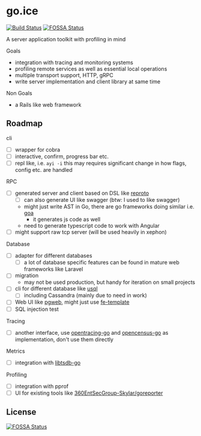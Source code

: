 # go.ice

[![Build Status](https://travis-ci.org/dyweb/go.ice.svg?branch=master)](https://travis-ci.org/dyweb/go.ice)
[![FOSSA Status](https://app.fossa.io/api/projects/git%2Bgithub.com%2Fat15%2Fgo.ice.svg?type=shield)](https://app.fossa.io/projects/git%2Bgithub.com%2Fat15%2Fgo.ice?ref=badge_shield)

A server application toolkit with profiling in mind

Goals

- integration with tracing and monitoring systems
- profiling remote services as well as essential local operations
- multiple transport support, HTTP, gRPC
- write server implementation and client library at same time

Non Goals

- a Rails like web framework

## Roadmap

cli

- [ ] wrapper for cobra
- [ ] interactive, confirm, progress bar etc.
- [ ] repl like, i.e. `ayi -i` this may requires significant change in how flags, config etc. are handled

RPC

- [ ] generated server and client based on DSL like [reproto](https://github.com/reproto/reproto)
  - [ ] can also generate UI like swagger (btw: I used to like swagger)
  - might just write AST in Go, there are go frameworks doing similar i.e. [goa](https://github.com/goadesign/goa)
    - it generates js code as well
  - need to generate typescript code to work with Angular
- [ ] might support raw tcp server (will be used heavily in xephon)

Database

- [ ] adapter for different databases
  - [ ] a lot of database specific features can be found in mature web frameworks like Laravel
- [ ] migration
  - may not be used production, but handy for iteration on small projects
- [ ] cli for different database like [usql](https://github.com/xo/usql)
  - [ ] including Cassandra (mainly due to need in work)
- [ ] Web UI like [pgweb](https://github.com/sosedoff/pgweb), might just use [fe-template](https://github.com/at15/fe-template)
- [ ] SQL injection test

Tracing

- [ ] another interface, use [opentracing-go](https://github.com/opentracing/opentracing-go) and [opencensus-go](https://github.com/census-instrumentation/opencensus-go) as implementation, don't use them directly

Metrics

- [ ] integration with [libtsdb-go](https://github.com/libtsdb/libtsdb-go)

Profiling

- [ ] integration with pprof
- [ ] UI for existing tools like [360EntSecGroup-Skylar/goreporter](https://github.com/360EntSecGroup-Skylar/goreporter)

## License

[![FOSSA Status](https://app.fossa.io/api/projects/git%2Bgithub.com%2Fat15%2Fgo.ice.svg?type=large)](https://app.fossa.io/projects/git%2Bgithub.com%2Fat15%2Fgo.ice?ref=badge_large)
